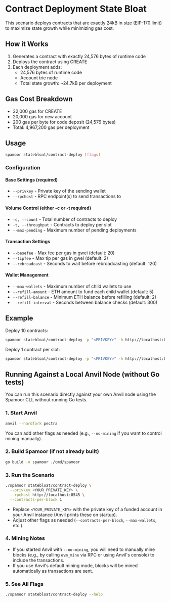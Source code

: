 # Contract Deployment State Bloat

This scenario deploys contracts that are exactly 24kB in size (EIP-170 limit) to maximize state growth while minimizing gas cost.

## How it Works

1. Generates a contract with exactly 24,576 bytes of runtime code
2. Deploys the contract using CREATE
3. Each deployment adds:
   - 24,576 bytes of runtime code
   - Account trie node
   - Total state growth: ~24.7kB per deployment

## Gas Cost Breakdown

- 32,000 gas for CREATE
- 20,000 gas for new account
- 200 gas per byte for code deposit (24,576 bytes)
- Total: 4,967,200 gas per deployment

## Usage

```bash
spamoor statebloat/contract-deploy [flags]
```

### Configuration

#### Base Settings (required)
- `--privkey` - Private key of the sending wallet
- `--rpchost` - RPC endpoint(s) to send transactions to

#### Volume Control (either -c or -t required)
- `-c, --count` - Total number of contracts to deploy
- `-t, --throughput` - Contracts to deploy per slot
- `--max-pending` - Maximum number of pending deployments

#### Transaction Settings
- `--basefee` - Max fee per gas in gwei (default: 20)
- `--tipfee` - Max tip per gas in gwei (default: 2)
- `--rebroadcast` - Seconds to wait before rebroadcasting (default: 120)

#### Wallet Management
- `--max-wallets` - Maximum number of child wallets to use
- `--refill-amount` - ETH amount to fund each child wallet (default: 5)
- `--refill-balance` - Minimum ETH balance before refilling (default: 2)
- `--refill-interval` - Seconds between balance checks (default: 300)

## Example

Deploy 10 contracts:
```bash
spamoor statebloat/contract-deploy -p "<PRIVKEY>" -h http://localhost:8545 -c 10
```

Deploy 1 contract per slot:
```bash
spamoor statebloat/contract-deploy -p "<PRIVKEY>" -h http://localhost:8545 -t 1
```

## Running Against a Local Anvil Node (without Go tests)

You can run this scenario directly against your own Anvil node using the Spamoor CLI, without running Go tests.

### 1. Start Anvil

```bash
anvil --hardfork pectra
```

You can add other flags as needed (e.g., `--no-mining` if you want to control mining manually).

### 2. Build Spamoor (if not already built)

```bash
go build -o spamoor ./cmd/spamoor
```

### 3. Run the Scenario

```bash
./spamoor statebloat/contract-deploy \
  --privkey <YOUR_PRIVATE_KEY> \
  --rpchost http://localhost:8545 \
  --contracts-per-block 1
```

- Replace `<YOUR_PRIVATE_KEY>` with the private key of a funded account in your Anvil instance (Anvil prints these on startup).
- Adjust other flags as needed (`--contracts-per-block`, `--max-wallets`, etc.).

### 4. Mining Notes

- If you started Anvil with `--no-mining`, you will need to manually mine blocks (e.g., by calling `evm_mine` via RPC or using Anvil's console) to include the transactions.
- If you use Anvil's default mining mode, blocks will be mined automatically as transactions are sent.

### 5. See All Flags

```bash
./spamoor statebloat/contract-deploy --help
``` 